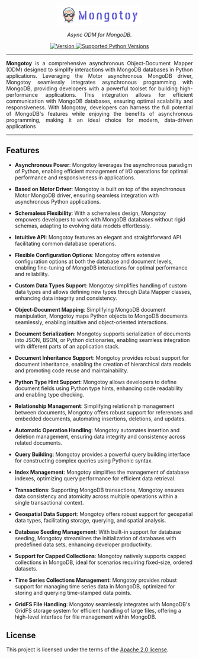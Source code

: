 <style>
    .md-typeset h1{
        display: none;
    }
    .md-sidebar--primary {
        display: none;
    }
</style>

<p align="center">
  <a href="https://github.com/gurcuff91/mongotoy">
    <img src="assets/mongotoy.png?raw=true" alt="Mongotoy Logo" width="45%" height="auto">
  </a>
</p>

<p align="center">
  <i>Async ODM for MongoDB.</i>
</p>

<p align="center">
  <a href="https://pypi.org/project/mongotoy/">
    <img src="https://img.shields.io/pypi/v/mongotoy?color=%2334D058&label=version" alt="Version"/>
  </a>
  <a href="https://pypi.org/project/mongotoy/">
    <img src="https://img.shields.io/pypi/pyversions/mongotoy.svg?color=%2334D058" alt="Supported Python Versions"/>
  </a>
</p>

<hr>
<p align="justify">
  <b>Mongotoy</b> is a comprehensive asynchronous Object-Document Mapper (ODM) designed to simplify interactions 
  with MongoDB databases in Python applications. Leveraging the Motor asynchronous MongoDB driver, Mongotoy 
  seamlessly integrates asynchronous programming with MongoDB, providing developers with a powerful toolset for 
  building high-performance applications. This integration allows for efficient communication with MongoDB databases,
  ensuring optimal scalability and responsiveness. With Mongotoy, developers can harness the full potential of 
  MongoDB's features while enjoying the benefits of asynchronous programming, making it an ideal choice for modern, 
  data-driven applications
</p>
<hr>

## Features

- **Asynchronous Power**: Mongotoy leverages the asynchronous paradigm of Python, enabling efficient management of
I/O operations for optimal performance and responsiveness in applications.


- **Based on Motor Driver**: Mongotoy is built on top of the asynchronous Motor MongoDB driver, ensuring seamless 
integration with asynchronous Python applications. 


- **Schemaless Flexibility**: With a schemaless design, Mongotoy empowers developers to work with MongoDB databases
without rigid schemas, adapting to evolving data models effortlessly.


- **Intuitive API**: Mongotoy features an elegant and straightforward API facilitating common database operations.


- **Flexible Configuration Options**: Mongotoy offers extensive configuration options at both the database and 
document levels, enabling fine-tuning of MongoDB interactions for optimal performance and reliability.


- **Custom Data Types Support**: Mongotoy simplifies handling of custom data types and allows defining new types
through Data Mapper classes, enhancing data integrity and consistency.


- **Object-Document Mapping**: Simplifying MongoDB document manipulation, Mongotoy maps Python objects to MongoDB 
documents seamlessly, enabling intuitive and object-oriented interactions.


- **Document Serialization**: Mongotoy supports serialization of documents into JSON, BSON, or Python dictionaries, 
enabling seamless integration with different parts of an application stack.


- **Document Inheritance Support**: Mongotoy provides robust support for document inheritance, enabling the creation
of hierarchical data models and promoting code reuse and maintainability.


- **Python Type Hint Support**: Mongotoy allows developers to define document fields using Python type hints, 
enhancing code readability and enabling type checking.


- **Relationship Management**: Simplifying relationship management between documents, Mongotoy offers robust support
for references and embedded documents, automating insertions, deletions, and updates.


- **Automatic Operation Handling**: Mongotoy automates insertion and deletion management, ensuring data integrity 
and consistency across related documents.


- **Query Building**: Mongotoy provides a powerful query building interface for constructing complex queries using 
Pythonic syntax.


- **Index Management**: Mongotoy simplifies the management of database indexes, optimizing query performance for 
efficient data retrieval.


- **Transactions**: Supporting MongoDB transactions, Mongotoy ensures data consistency and atomicity across multiple
operations within a single transactional context.


- **Geospatial Data Support**: Mongotoy offers robust support for geospatial data types, facilitating storage, 
querying, and spatial analysis.


- **Database Seeding Management**: With built-in support for database seeding, Mongotoy streamlines the 
initialization of databases with predefined data sets, enhancing developer productivity.


- **Support for Capped Collections**: Mongotoy natively supports capped collections in MongoDB, ideal for 
scenarios requiring fixed-size, ordered datasets.


- **Time Series Collections Management**: Mongotoy provides robust support for managing time series data in 
MongoDB, optimized for storing and querying time-stamped data points.


- **GridFS File Handling**: Mongotoy seamlessly integrates with MongoDB's GridFS storage system for efficient
handling of large files, offering a high-level interface for file management within MongoDB.


## License
This project is licensed under the terms of the [Apache 2.0 license](https://www.apache.org/licenses/LICENSE-2.0).
